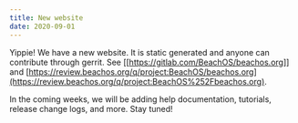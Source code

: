 ```yaml
---
title: New website
date: 2020-09-01
---
```


Yippie! We have a new website. It is static generated and anyone can contribute through gerrit. See [[https://gitlab.com/BeachOS/beachos.org]] and [https://review.beachos.org/q/project:BeachOS/beachos.org](https://review.beachos.org/q/project:BeachOS%252Fbeachos.org).

In the coming weeks, we will be adding help documentation, tutorials, release change logs, and more. Stay tuned!
